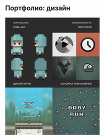 ## Портфолио: дизайн

<div width="100%">
    <img style="margin-left: auto; margin-right: auto;" width="60%" src="/images/portfolio.png" />
</div>
